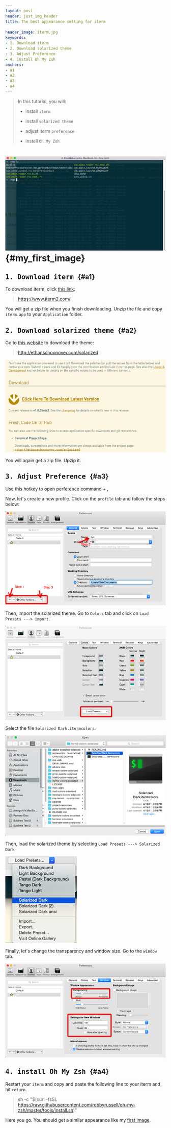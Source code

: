 ```yaml
---
layout: post
header: just_img_header
title: The best appearance setting for iterm

header_image: iterm.jpg
keywords:
- 1. Download iterm
- 2. Download solarized theme
- 3. Adjust Preference
- 4. install Oh My Zsh
anchors:
- a1
- a2
- a3
- a4
---
```


> In this tutorial, you will:
>
> * install `iterm`
>
> * install `solarized theme`
>
> * adjust iterm `preference`
>
> * install `Oh My Zsh`


#  ![liyc image](/image/my_iterm_theme.png) {#my_first_image}

## <kbd> 1. Download iterm </kbd> {#a1}

To download iterm, click [this link](https://www.iterm2.com/):

> https://www.iterm2.com/

You will get a zip file when you finish downloading. Unzip the file and copy `iterm.app` to your `Application` folder.

## <kbd> 2. Download solarized theme </kbd> {#a2}

Go to [this website](http://ethanschoonover.com/solarized) to download the theme:

> http://ethanschoonover.com/solarized

![theme](/image/solarized.png)

You will again get a zip file. Upzip it. 

## <kbd> 3. Adjust Preference </kbd> {#a3}

Use this hotkey to open perference <span class="label label-primary"> command + , </span>

Now, let's create a new profile. Click on the `profile` tab and follow the steps below:

![steps123](/image/iterm_create_profile.png)

Then, import the solarized theme. Go to `Colors` tab and click on `Load Presets ---> import`.

![color](/image/iterm_color.png)

Select the file `Solarized Dark.itermcolors`.

![theme](/image/iterm_solarized.png)

Then, load the solarized theme by selecting `Load Presets ---> Solarized Dark`

![theme2](/image/iterm_load_theme.png)

Finally, let's change the transparency and window size. Go to the `window` tab.

![window](/image/iterm_window.png)

## <kbd> 4. install Oh My Zsh </kbd> {#a4}

Restart your `iterm` and copy and paste the following line to your iterm and hit `return`.

> sh -c "$(curl -fsSL https://raw.githubusercontent.com/robbyrussell/oh-my-zsh/master/tools/install.sh)"

Here you go. You should get a similar appearance like my [first image](#my_first_image).  



